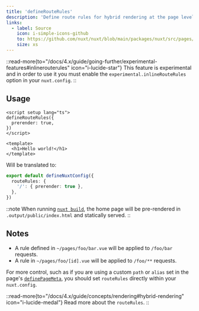 ```yaml
---
title: 'defineRouteRules'
description: 'Define route rules for hybrid rendering at the page level.'
links:
  - label: Source
    icon: i-simple-icons-github
    to: https://github.com/nuxt/nuxt/blob/main/packages/nuxt/src/pages/runtime/composables.ts
    size: xs
---
```


::read-more{to="/docs/4.x/guide/going-further/experimental-features#inlinerouterules" icon="i-lucide-star"}
This feature is experimental and in order to use it you must enable the `experimental.inlineRouteRules` option in your `nuxt.config`.
::

## Usage

```vue [app/pages/index.vue]
<script setup lang="ts">
defineRouteRules({
  prerender: true,
})
</script>

<template>
  <h1>Hello world!</h1>
</template>
```

Will be translated to:

```ts [nuxt.config.ts]
export default defineNuxtConfig({
  routeRules: {
    '/': { prerender: true },
  },
})
```

::note
When running [`nuxt build`](/docs/4.x/api/commands/build), the home page will be pre-rendered in `.output/public/index.html` and statically served.
::

## Notes

- A rule defined in `~/pages/foo/bar.vue` will be applied to `/foo/bar` requests.
- A rule in `~/pages/foo/[id].vue` will be applied to `/foo/**` requests.

For more control, such as if you are using a custom `path` or `alias` set in the page's [`definePageMeta`](/docs/4.x/api/utils/define-page-meta), you should set `routeRules` directly within your `nuxt.config`.

::read-more{to="/docs/4.x/guide/concepts/rendering#hybrid-rendering" icon="i-lucide-medal"}
Read more about the `routeRules`.
::
